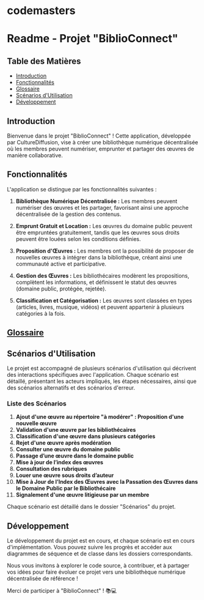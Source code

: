 # codemasters

# Readme - Projet "BiblioConnect"

## Table des Matières

- [Introduction](#introduction)
- [Fonctionnalités](#fonctionnalités)
- [Glossaire](#glossaire)
- [Scénarios d'Utilisation](#scénarios-dutilisation)
- [Développement](#développement)

## Introduction

Bienvenue dans le projet "BiblioConnect" ! Cette application, développée par CultureDiffusion, vise à créer une bibliothèque numérique décentralisée où les membres peuvent numériser, emprunter et partager des œuvres de manière collaborative.

## Fonctionnalités

L'application se distingue par les fonctionnalités suivantes :

1. **Bibliothèque Numérique Décentralisée :** Les membres peuvent numériser des œuvres et les partager, favorisant ainsi une approche décentralisée de la gestion des contenus.

2. **Emprunt Gratuit et Location :** Les œuvres du domaine public peuvent être empruntées gratuitement, tandis que les œuvres sous droits peuvent être louées selon les conditions définies.

3. **Proposition d'Œuvres :** Les membres ont la possibilité de proposer de nouvelles œuvres à intégrer dans la bibliothèque, créant ainsi une communauté active et participative.

4. **Gestion des Œuvres :** Les bibliothécaires modèrent les propositions, complètent les informations, et définissent le statut des œuvres (domaine public, protégée, rejetée).

5. **Classification et Catégorisation :** Les œuvres sont classées en types (articles, livres, musique, vidéos) et peuvent appartenir à plusieurs catégories à la fois.

## [Glossaire](Glossaire.md)

## Scénarios d'Utilisation

Le projet est accompagné de plusieurs scénarios d'utilisation qui décrivent des interactions spécifiques avec l'application. Chaque scénario est détaillé, présentant les acteurs impliqués, les étapes nécessaires, ainsi que des scénarios alternatifs et des scénarios d'erreur.

### Liste des Scénarios

1. **Ajout d'une œuvre au répertoire "à modérer" : Proposition d'une nouvelle œuvre**
2. **Validation d'une œuvre par les bibliothécaires**
3. **Classification d'une œuvre dans plusieurs catégories**
4. **Rejet d'une œuvre après modération**
5. **Consulter une œuvre du domaine public**
6. **Passage d’une œuvre dans le domaine public**
7. **Mise à jour de l’index des œuvres**
8. **Consultation des rubriques**
9. **Louer une œuvre sous droits d’auteur**
10. **Mise à Jour de l’Index des Œuvres avec la Passation des Œuvres dans le Domaine Public par le Bibliothécaire**
11. **Signalement d'une œuvre litigieuse par un membre**

Chaque scénario est détaillé dans le dossier "Scénarios" du projet.

## Développement

Le développement du projet est en cours, et chaque scénario est en cours d'implémentation. Vous pouvez suivre les progrès et accéder aux diagrammes de séquence et de classe dans les dossiers correspondants.

Nous vous invitons à explorer le code source, à contribuer, et à partager vos idées pour faire évoluer ce projet vers une bibliothèque numérique décentralisée de référence !

Merci de participer à "BiblioConnect" ! 📚💻
